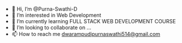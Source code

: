 - 👋 Hi, I’m @Purna-Swathi-D
- 👀 I’m interested in Web Development
- 🌱 I’m currently learning FULL STACK WEB DEVELOPMENT COURSE
- 💞️ I’m looking to collaborate on ...
- 📫 How to reach me dwarampudipurnaswathi514@gmail.com

<!---
Purna-Swathi-D/Purna-Swathi-D is a ✨ special ✨ repository because its `README.md` (this file) appears on your GitHub profile.
You can click the Preview link to take a look at your changes.
--->
